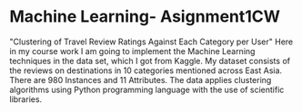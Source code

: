 # Machine Learning- Asignment1CW
"Clustering of Travel Review Ratings Against Each Category per User"
Here in my course work I am going to implement the Machine Learning techniques in the data set, which I got from Kaggle. My dataset consists of the reviews on destinations in 10 categories mentioned across East Asia. There are 980 Instances and 11 Attributes. The data applies clustering algorithms using Python programming language with the use of scientific libraries.


